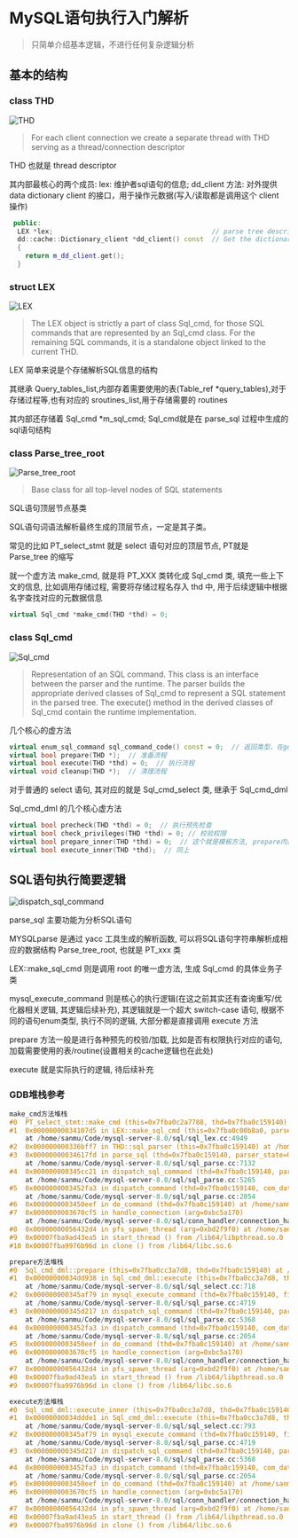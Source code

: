 # MySQL语句执行入门解析

> 只简单介绍基本逻辑，不进行任何复杂逻辑分析

## 基本的结构

### class THD

![THD](/img/class_THD.png)

> For each client connection we create a separate thread with THD serving as a thread/connection descriptor

THD 也就是 thread descriptor

其内部最核心的两个成员:
lex: 维护者sql语句的信息; 
dd_client 方法: 对外提供 data dictionary client 的接口，用于操作元数据(写入/读取都是调用这个 client 操作)

```cpp
 public:
  LEX *lex;                                        // parse tree descriptor
  dd::cache::Dictionary_client *dd_client() const  // Get the dictionary client.
  {
    return m_dd_client.get();
  }
```

### struct LEX

![LEX](/img/struct_LEX.png)

> The LEX object is strictly a part of class Sql_cmd, for those SQL commands that are represented by an Sql_cmd class. For the remaining SQL commands, it is a standalone object linked to the current THD.

LEX 简单来说是个存储解析SQL信息的结构

其继承 Query_tables_list,内部存着需要使用的表(Table_ref *query_tables),对于存储过程等,也有对应的 sroutines_list,用于存储需要的 routines

其内部还存储着 Sql_cmd *m_sql_cmd;
Sql_cmd就是在 parse_sql 过程中生成的 sql语句结构

### class Parse_tree_root

![Parse_tree_root](/img/classParse__tree__root__inherit__graph_org.svg)

> Base class for all top-level nodes of SQL statements

SQL语句顶层节点基类

SQL语句词语法解析最终生成的顶层节点，一定是其子类。

常见的比如 PT_select_stmt 就是 select 语句对应的顶层节点, PT就是 Parse_tree 的缩写

就一个虚方法 make_cmd, 就是将 PT_XXX 类转化成 Sql_cmd 类, 填充一些上下文的信息, 比如调用存储过程, 需要将存储过程名存入 thd 中, 用于后续逻辑中根据名字查找对应的元数据信息

```cpp
virtual Sql_cmd *make_cmd(THD *thd) = 0;
```

### class Sql_cmd

![Sql_cmd](/img/classSql__cmd__inherit__graph_org.svg)

> Representation of an SQL command.
This class is an interface between the parser and the runtime.
The parser builds the appropriate derived classes of Sql_cmd
to represent a SQL statement in the parsed tree.
The execute() method in the derived classes of Sql_cmd contain the runtime implementation.

几个核心的虚方法

```cpp
virtual enum_sql_command sql_command_code() const = 0;  // 返回类型，在gdb的时候可以根据这个进行强转
virtual bool prepare(THD *);  // 准备流程
virtual bool execute(THD *thd) = 0;  // 执行流程
virtual void cleanup(THD *);  // 清理流程
```

对于普通的 select 语句, 其对应的就是 Sql_cmd_select 类, 继承于 Sql_cmd_dml

Sql_cmd_dml 的几个核心虚方法

```cpp
virtual bool precheck(THD *thd) = 0;  // 执行预先检查
virtual bool check_privileges(THD *thd) = 0; // 校验权限
virtual bool prepare_inner(THD *thd) = 0;  // 这个就是模板方法, prepare内部会调用prepare_inner方法
virtual bool execute_inner(THD *thd);  // 同上
```

## SQL语句执行简要逻辑

![dispatch_sql_command](/img/dispatch_sql_command.png)

parse_sql 主要功能为分析SQL语句

MYSQLparse 是通过 yacc 工具生成的解析函数, 可以将SQL语句字符串解析成相应的数据结构 Parse_tree_root, 也就是 PT_xxx 类

LEX::make_sql_cmd 则是调用 root 的唯一虚方法, 生成 Sql_cmd 的具体业务子类

mysql_execute_command 则是核心的执行逻辑(在这之前其实还有查询重写/优化器相关逻辑, 其逻辑后续补充), 其逻辑就是一个超大 switch-case 语句, 根据不同的语句enum类型, 执行不同的逻辑, 大部分都是直接调用 execute 方法

prepare 方法一般是进行各种预先的校验/加载, 比如是否有权限执行对应的语句, 加载需要使用的表/routine(设置相关的cache逻辑也在此处)

execute 就是实际执行的逻辑, 待后续补充

### GDB堆栈参考

```cpp
make_cmd方法堆栈
#0  PT_select_stmt::make_cmd (this=0x7fba0c2a7788, thd=0x7fba0c159140) at /home/sanmu/Code/mysql-server-8.0/sql/parse_tree_nodes.cc:703
#1  0x00000000034107d5 in LEX::make_sql_cmd (this=0x7fba0c00b8a0, parse_tree=0x7fba0c2a7788)
    at /home/sanmu/Code/mysql-server-8.0/sql/sql_lex.cc:4949
#2  0x000000000336bff7 in THD::sql_parser (this=0x7fba0c159140) at /home/sanmu/Code/mysql-server-8.0/sql/sql_class.cc:3066
#3  0x00000000034617fd in parse_sql (thd=0x7fba0c159140, parser_state=0x7fba4c6f5910, creation_ctx=0x0)
    at /home/sanmu/Code/mysql-server-8.0/sql/sql_parse.cc:7132
#4  0x000000000345cc21 in dispatch_sql_command (thd=0x7fba0c159140, parser_state=0x7fba4c6f5910)
    at /home/sanmu/Code/mysql-server-8.0/sql/sql_parse.cc:5265
#5  0x0000000003452fa3 in dispatch_command (thd=0x7fba0c159140, com_data=0x7fba4c6f6a00, command=COM_QUERY)
    at /home/sanmu/Code/mysql-server-8.0/sql/sql_parse.cc:2054
#6  0x0000000003450eef in do_command (thd=0x7fba0c159140) at /home/sanmu/Code/mysql-server-8.0/sql/sql_parse.cc:1439
#7  0x0000000003670cf5 in handle_connection (arg=0xbc5a170)
    at /home/sanmu/Code/mysql-server-8.0/sql/conn_handler/connection_handler_per_thread.cc:302
#8  0x00000000056432d4 in pfs_spawn_thread (arg=0xbd2f9f0) at /home/sanmu/Code/mysql-server-8.0/storage/perfschema/pfs.cc:3042
#9  0x00007fba9ad43ea5 in start_thread () from /lib64/libpthread.so.0
#10 0x00007fba9976b96d in clone () from /lib64/libc.so.6

prepare方法堆栈
#0  Sql_cmd_dml::prepare (this=0x7fba0cc3a7d8, thd=0x7fba0c159140) at /home/sanmu/Code/mysql-server-8.0/sql/sql_select.cc:495
#1  0x00000000034dd938 in Sql_cmd_dml::execute (this=0x7fba0cc3a7d8, thd=0x7fba0c159140)
    at /home/sanmu/Code/mysql-server-8.0/sql/sql_select.cc:718
#2  0x000000000345af79 in mysql_execute_command (thd=0x7fba0c159140, first_level=true)
    at /home/sanmu/Code/mysql-server-8.0/sql/sql_parse.cc:4719
#3  0x000000000345d217 in dispatch_sql_command (thd=0x7fba0c159140, parser_state=0x7fba4c6f5910)
    at /home/sanmu/Code/mysql-server-8.0/sql/sql_parse.cc:5368
#4  0x0000000003452fa3 in dispatch_command (thd=0x7fba0c159140, com_data=0x7fba4c6f6a00, command=COM_QUERY)
    at /home/sanmu/Code/mysql-server-8.0/sql/sql_parse.cc:2054
#5  0x0000000003450eef in do_command (thd=0x7fba0c159140) at /home/sanmu/Code/mysql-server-8.0/sql/sql_parse.cc:1439
#6  0x0000000003670cf5 in handle_connection (arg=0xbc5a170)
    at /home/sanmu/Code/mysql-server-8.0/sql/conn_handler/connection_handler_per_thread.cc:302
#7  0x00000000056432d4 in pfs_spawn_thread (arg=0xbd2f9f0) at /home/sanmu/Code/mysql-server-8.0/storage/perfschema/pfs.cc:3042
#8  0x00007fba9ad43ea5 in start_thread () from /lib64/libpthread.so.0
#9  0x00007fba9976b96d in clone () from /lib64/libc.so.6

execute方法堆栈
#0  Sql_cmd_dml::execute_inner (this=0x7fba0cc3a7d8, thd=0x7fba0c159140) at /home/sanmu/Code/mysql-server-8.0/sql/sql_select.cc:1005
#1  0x00000000034ddde1 in Sql_cmd_dml::execute (this=0x7fba0cc3a7d8, thd=0x7fba0c159140)
    at /home/sanmu/Code/mysql-server-8.0/sql/sql_select.cc:793
#2  0x000000000345af79 in mysql_execute_command (thd=0x7fba0c159140, first_level=true)
    at /home/sanmu/Code/mysql-server-8.0/sql/sql_parse.cc:4719
#3  0x000000000345d217 in dispatch_sql_command (thd=0x7fba0c159140, parser_state=0x7fba4c6f5910)
    at /home/sanmu/Code/mysql-server-8.0/sql/sql_parse.cc:5368
#4  0x0000000003452fa3 in dispatch_command (thd=0x7fba0c159140, com_data=0x7fba4c6f6a00, command=COM_QUERY)
    at /home/sanmu/Code/mysql-server-8.0/sql/sql_parse.cc:2054
#5  0x0000000003450eef in do_command (thd=0x7fba0c159140) at /home/sanmu/Code/mysql-server-8.0/sql/sql_parse.cc:1439
#6  0x0000000003670cf5 in handle_connection (arg=0xbc5a170)
    at /home/sanmu/Code/mysql-server-8.0/sql/conn_handler/connection_handler_per_thread.cc:302
#7  0x00000000056432d4 in pfs_spawn_thread (arg=0xbd2f9f0) at /home/sanmu/Code/mysql-server-8.0/storage/perfschema/pfs.cc:3042
#8  0x00007fba9ad43ea5 in start_thread () from /lib64/libpthread.so.0
#9  0x00007fba9976b96d in clone () from /lib64/libc.so.6
```
